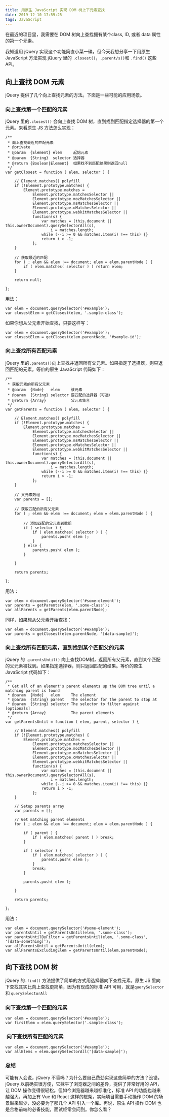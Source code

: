 ```yaml
---
title: 用原生 JavaScript 实现 DOM 树上下元素查找
date: 2019-12-10 17:59:25
tags: JavaScript
---
```


在最近的项目里，我需要在 DOM 树向上查找拥有某个class, ID, 或者 data 属性的第一个元素。

我知道用 jQuery 实现这个功能简直小菜一碟，但今天我想分享一下用原生 JavaScript 方法实现 jQuery 里的 `.closest()`，`.parent/s()`和 `.find()` 这些API。

## 向上查找 DOM 元素

jQuery 提供了几个向上查找元素的方法。下面是一些可能的应用场景。
### 向上查找第一个匹配的元素

jQuery  里的`.closest()` 会向上查找 DOM 树，直到找到匹配指定选择器的第一个元素。来看原生 JS 方法怎么实现：
<!-- more -->
```
/**
 * 向上查找最近的匹配元素
 * @private
 * @param  {Element} elem     起始元素
 * @param  {String}  selector 选择器
 * @return {Boolean|Element}  如果找不到匹配结果则返回null
 */
var getClosest = function ( elem, selector ) {

	// Element.matches() polyfill
	if (!Element.prototype.matches) {
		Element.prototype.matches =
			Element.prototype.matchesSelector ||
			Element.prototype.mozMatchesSelector ||
			Element.prototype.msMatchesSelector ||
			Element.prototype.oMatchesSelector ||
			Element.prototype.webkitMatchesSelector ||
			function(s) {
				var matches = (this.document || this.ownerDocument).querySelectorAll(s),
					i = matches.length;
				while (--i >= 0 && matches.item(i) !== this) {}
				return i > -1;
			};
	}

	// 获取最近的匹配
	for ( ; elem && elem !== document; elem = elem.parentNode ) {
		if ( elem.matches( selector ) ) return elem;
	}

	return null;

};

```

用法：

```
var elem = document.querySelector('#example');
var closestElem = getClosest(elem, '.sample-class');

```

如果你想从父元素开始查找，只要这样写：
```
var elem = document.querySelector('#example');
var closestElem = getClosest(elem.parentNode, '#sample-id');

```

### 向上查找所有匹配元素

jQuery 里的`.parents()`向上查找并返回所有父元素。如果指定了选择器，则只返回匹配的元素。等价的原生 JavaScript 代码如下：
```
/**
 * 获取元素的所有父元素
 * @param  {Node}   elem     该元素
 * @param  {String} selector 要匹配的选择器（可选）
 * @return {Array}           父元素集合
 */
var getParents = function ( elem, selector ) {

	// Element.matches() polyfill
	if (!Element.prototype.matches) {
		Element.prototype.matches =
			Element.prototype.matchesSelector ||
			Element.prototype.mozMatchesSelector ||
			Element.prototype.msMatchesSelector ||
			Element.prototype.oMatchesSelector ||
			Element.prototype.webkitMatchesSelector ||
			function(s) {
				var matches = (this.document || this.ownerDocument).querySelectorAll(s),
					i = matches.length;
				while (--i >= 0 && matches.item(i) !== this) {}
				return i > -1;
			};
	}

	// 父元素数组
	var parents = [];

	// 获取匹配的所有父元素
	for ( ; elem && elem !== document; elem = elem.parentNode ) {

		// 添加匹配的父元素到数组
		if ( selector ) {
			if ( elem.matches( selector ) ) {
				parents.push( elem );
			}
		} else {
			parents.push( elem );
		}

	}

	return parents;

};

```

用法：

```
var elem = document.querySelector('#some-element');
var parents = getParents(elem, '.some-class');
var allParents = getParents(elem.parentNode);

```

同样，如果想从父元素开始查找：
```
var elem = document.querySelector('#example');
var parents = getClosest(elem.parentNode, '[data-sample]');

```

### 向上查找所有匹配元素，直到找到某个匹配父的元素

jQuery 的 `.parentsUntil()` 向上查找DOM树，返回所有父元素，直到某个匹配的父元素被找到。如果指定选择器，则只返回匹配的结果。等价的原生 JavaScript 代码如下：
```
/**
 * Get all of an element's parent elements up the DOM tree until a matching parent is found
 * @param  {Node}   elem     The element
 * @param  {String} parent   The selector for the parent to stop at
 * @param  {String} selector The selector to filter against [optionals]
 * @return {Array}           The parent elements
 */
var getParentsUntil = function ( elem, parent, selector ) {

	// Element.matches() polyfill
	if (!Element.prototype.matches) {
		Element.prototype.matches =
			Element.prototype.matchesSelector ||
			Element.prototype.mozMatchesSelector ||
			Element.prototype.msMatchesSelector ||
			Element.prototype.oMatchesSelector ||
			Element.prototype.webkitMatchesSelector ||
			function(s) {
				var matches = (this.document || this.ownerDocument).querySelectorAll(s),
					i = matches.length;
				while (--i >= 0 && matches.item(i) !== this) {}
				return i > -1;
			};
	}

	// Setup parents array
	var parents = [];

	// Get matching parent elements
	for ( ; elem && elem !== document; elem = elem.parentNode ) {

		if ( parent ) {
			if ( elem.matches( parent ) ) break;
		}

		if ( selector ) {
			if ( elem.matches( selector ) ) {
				parents.push( elem );
			}
			break;
		}

		parents.push( elem );

	}

	return parents;

};

```

用法：

```
var elem = document.querySelector('#some-element');
var parentsUntil = getParentsUntil(elem, '.some-class');
var parentsUntilByFilter = getParentsUntil(elem, '.some-class', '[data-something]');
var allParentsUntil = getParentsUntil(elem);
var allParentsExcludingElem = getParentsUntil(elem.parentNode);

```

## 向下查找 DOM 树

jQuery 的`.find()` 方法提供了简单的方式用选择器向下查找元素。原生 JS 里向下查找其实比向上查找更简单，因为有现成的标准 API 可用，就是`querySelector` 和 `querySelectorAll`

### 向下查找第一个匹配的元素

```
var elem = document.querySelector('#example');
var firstElem = elem.querySelector('.sample-class');

```

###  向下查找所有匹配的元素

```
var elem = document.querySelector('#example');
var allElems = elem.querySelectorAll('[data-sample]');

```

### 总结

可能有人会说，jQuery 不香吗？为什么要自己费劲实现这些简单的方法？没错，jQuery 以前确实很方便，它抹平了浏览器之间的差异，提供了非常好用的 API，让 DOM 操作变得很轻松。但如今浏览器越来越标准化，标准 API 的功能也越来越强大，再加上有 Vue 和 React 这样的框架，实际项目需要手动操作 DOM 的场景越来越少，没必要为了那几个 API 引入一个库。再说，原生 API 操作 DOM 也是合格前端的必备技能，面试经常会问到。你怎么看？

